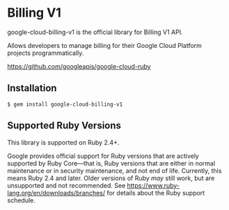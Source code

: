 # Billing V1

google-cloud-billing-v1 is the official library for Billing V1 API.

Allows developers to manage billing for their Google Cloud Platform projects programmatically.

https://github.com/googleapis/google-cloud-ruby

## Installation

```
$ gem install google-cloud-billing-v1
```

## Supported Ruby Versions

This library is supported on Ruby 2.4+.

Google provides official support for Ruby versions that are actively supported
by Ruby Core—that is, Ruby versions that are either in normal maintenance or
in security maintenance, and not end of life. Currently, this means Ruby 2.4
and later. Older versions of Ruby _may_ still work, but are unsupported and not
recommended. See https://www.ruby-lang.org/en/downloads/branches/ for details
about the Ruby support schedule.
